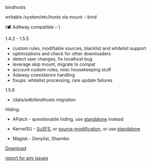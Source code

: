 bindhosts

writable /system/etc/hosts via mount --bind

(🕊️ AdAway compatible ✅)
  
  1.4.2 - 1.5.5
   - custom rules, modifiable sources, blacklist and whitelist support
   - optimizations and check for other downloaders
   - detect user changes, fix localhost bug
   - leverage skip mount, migrate to compat
   - account custom rules, misc housekeeping stuff
   - Adaway coexistence handling
   - fixups: whitelist processing, rare update failures
  
  1.5.6
   - /data/adb/bindhosts migration
    
Hiding: 

  - APatch - questionable hiding, use [standalone](https://github.com/backslashxx/bindhosts/tree/standalone) instead

  - KernelSU - [SuSFS](https://gitlab.com/simonpunk/susfs4ksu), or [source-modification](https://github.com/tiann/KernelSU/commit/2b2b0733d7c57324b742c017c302fc2c411fe0eb), or use [standalone](https://github.com/backslashxx/bindhosts/tree/standalone)

  - Magisk - Denylist, Shamiko


  
[Download](https://raw.githubusercontent.com/backslashxx/bindhosts/compat/module.zip)

[report for any issues](https://github.com/backslashxx/bindhosts/issues)

